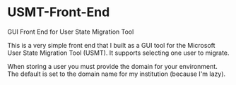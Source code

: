 # USMT-Front-End
GUI Front End for User State Migration Tool

This is a very simple front end that I built as a GUI tool for the Microsoft User State Migration Tool (USMT). It supports selecting one user to migrate. 

When storing a user you must provide the domain for your environment. The default is set to the domain name for my institution (because I'm lazy).
